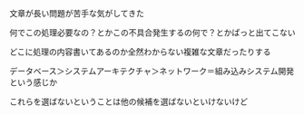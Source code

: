 文章が長い問題が苦手な気がしてきた

何でこの処理必要なの？とかこの不具合発生するの何で？とかぱっと出てこない

どこに処理の内容書いてあるのか全然わからない複雑な文章だったりする

データベース＞システムアーキテクチャ＞ネットワーク＝組み込みシステム開発という感じか

これらを選ばないということは他の候補を選ばないといけないけど

